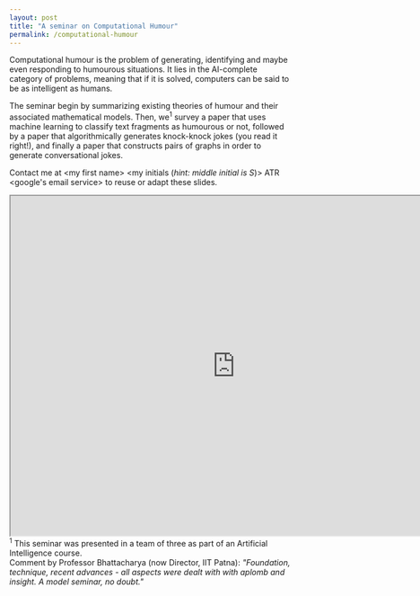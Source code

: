 ```yaml
---
layout: post
title: "A seminar on Computational Humour"
permalink: /computational-humour
---
```


Computational humour is the problem of generating, identifying and maybe even responding to humourous situations. It lies in the AI-complete category of problems, meaning that if it is solved, computers can be said to be as intelligent as humans.

The seminar begin by summarizing existing theories of humour and their associated mathematical models. Then, we<sup>1</sup> survey a paper that uses machine learning to classify text fragments as humourous or not, followed by a paper that algorithmically generates knock-knock jokes (you read it right!), and finally a paper that constructs pairs of graphs in order to generate conversational jokes.

Contact me at \<my first name> \<my initials (*hint: middle initial is S*)> ATR <google's email service> to reuse or adapt these slides.

<iframe src="https://drive.google.com/file/d/0ByQtLx_3RS9-b1ZMOTAwYkU1Z3M/preview" width="800" height="605"></iframe>

<br/>
<sup>1</sup> This seminar was presented in a team of three as part of an Artificial Intelligence course.
<br/>
Comment by Professor Bhattacharya (now Director, IIT Patna): <i>"Foundation, technique, recent advances - all aspects were dealt with with aplomb and insight. A model seminar, no doubt."</i>